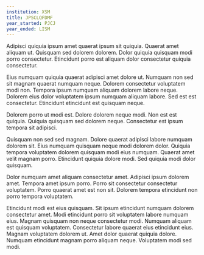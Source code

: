 ```yaml
---
institution: XSM
title: JPSCLQFDMF
year_started: PJCJ
year_ended: LISM
---
```


Adipisci quiquia ipsum amet quaerat ipsum sit quiquia. Quaerat amet aliquam ut. Quisquam sed dolorem dolorem. Dolor quiquia quisquam modi porro consectetur. Etincidunt porro est aliquam dolor consectetur quiquia consectetur.

Eius numquam quiquia quaerat adipisci amet dolore ut. Numquam non sed sit magnam quaerat numquam neque. Dolorem consectetur voluptatem modi non. Tempora ipsum numquam aliquam dolorem labore neque. Dolorem eius dolor voluptatem ipsum numquam aliquam labore. Sed est est consectetur. Etincidunt etincidunt est quisquam neque.

Dolorem porro ut modi est. Dolore dolorem neque modi. Non est est quiquia. Quiquia quisquam sed dolorem neque. Consectetur est ipsum tempora sit adipisci.

Quisquam non sed sed magnam. Dolore quaerat adipisci labore numquam dolorem sit. Eius numquam quisquam neque modi dolorem dolor. Quiquia tempora voluptatem dolorem quisquam modi eius numquam. Quaerat amet velit magnam porro. Etincidunt quiquia dolore modi. Sed quiquia modi dolor quisquam.

Dolor numquam amet aliquam consectetur amet. Adipisci ipsum dolorem amet. Tempora amet ipsum porro. Porro sit consectetur consectetur voluptatem. Porro quaerat amet est non sit. Dolorem tempora etincidunt non porro tempora voluptatem.

Etincidunt modi est eius quisquam. Sit ipsum etincidunt numquam dolorem consectetur amet. Modi etincidunt porro sit voluptatem labore numquam eius. Magnam quisquam non neque consectetur modi. Numquam aliquam est quisquam voluptatem. Consectetur labore quaerat eius etincidunt eius. Magnam voluptatem dolorem ut. Amet dolor quaerat quiquia dolore. Numquam etincidunt magnam porro aliquam neque. Voluptatem modi sed modi.
    